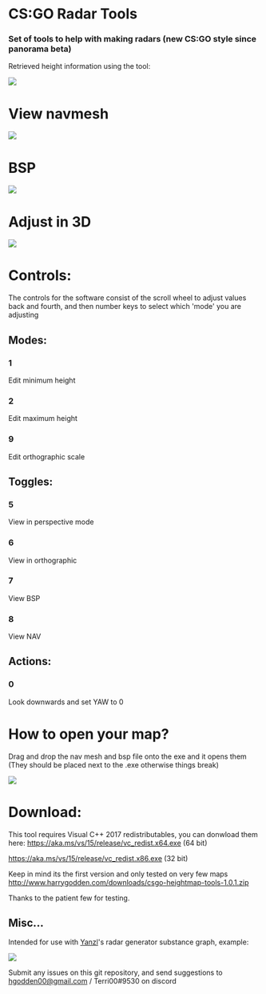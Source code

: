 # CS:GO Radar Tools
### Set of tools to help with making radars (new CS:GO style since panorama beta)
Retrieved height information using the tool:

![](https://i.imgur.com/gd1OC8g.png)

# View navmesh
![](https://i.imgur.com/otVYWou.png)

# BSP
![](https://i.imgur.com/riwQt1G.png)

# Adjust in 3D
![](https://i.imgur.com/jmLhXap.png)

# Controls:
The controls for the software consist of the scroll wheel to adjust values back and fourth, and then number keys to select which 'mode' you are adjusting

## Modes:
### 1 
Edit minimum height
### 2
Edit maximum height
### 9
Edit orthographic scale

## Toggles:
### 5
View in perspective mode
### 6
View in orthographic

### 7
View BSP
### 8
View NAV

## Actions:
### 0
Look downwards and set YAW to 0

# How to open your map?
Drag and drop the nav mesh and bsp file onto the exe and it opens them (They should be placed next to the .exe otherwise things break)

![](https://i.imgur.com/tgTDJm8.png)

# Download:
This tool requires Visual C++ 2017 redistributables, you can donwload them here:
https://aka.ms/vs/15/release/vc_redist.x64.exe (64 bit)

https://aka.ms/vs/15/release/vc_redist.x86.exe (32 bit)

Keep in mind its the first version and only tested on very few maps
http://www.harrygodden.com/downloads/csgo-heightmap-tools-1.0.1.zip

Thanks to the patient few for testing.

## Misc... 
Intended for use with [Yanzl](https://github.com/gortnarj)'s radar generator substance graph, example:

![](https://i.imgur.com/gQ2TLRC.png)

Submit any issues on this git repository, and send suggestions to hgodden00@gmail.com / Terri00#9530 on discord
